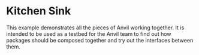 # Kitchen Sink

This example demonstrates all the pieces of Anvil working together. It is intended to be used as a testbed for the Anvil team to find out how packages should be composed together and try out the interfaces between them.
